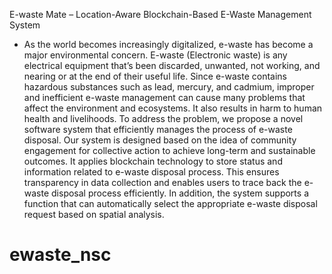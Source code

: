 E-waste Mate – Location-Aware Blockchain-Based E-Waste Management System
- As the world becomes increasingly digitalized, e-waste has become a major environmental concern. E-waste (Electronic waste) is any electrical equipment that’s been discarded, unwanted, not working, and nearing or at the end of their useful life. Since e-waste contains hazardous substances such as lead, mercury, and cadmium, improper and inefficient e-waste management can cause many problems that affect the environment and ecosystems. It also results in harm to human health and livelihoods.
To address the problem, we propose a novel software system that efficiently manages the process of e-waste disposal. Our system is designed based on the idea of community engagement for collective action to achieve long-term and sustainable outcomes. It applies blockchain technology to store status and information related to e-waste disposal process. This ensures transparency in data collection and enables users to trace back the e-waste disposal process efficiently. In addition, the system supports a function that can automatically select the appropriate e-waste disposal request based on spatial analysis.

# ewaste_nsc
